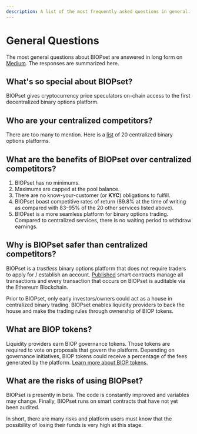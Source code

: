 ```yaml
---
description: A list of the most frequently asked questions in general.
---
```


# General Questions

The most general questions about BIOPset are answered in long form on [Medium](https://medium.com/biopset/biopbet-101-1647801107c4). The responses are summarized here.

## What's so special about BIOPset?

BIOPset gives cryptocurrency price speculators on-chain access to the first decentralized binary options platform.

## Who are your centralized competitors?

There are too many to mention. Here is a [list](https://evokefinance.com/best-binary-options-brokers/) of 20 centralized binary options platforms.

## What are the benefits of BIOPset over centralized competitors?

1. BIOPset has no minimums. 
2. Maximums are capped at the pool balance. 
3. There are no know-your-customer \(or **KYC**\) obligations to fulfill. 
4. BIOPset boast competitive  rates of return \(89.8% at the time of writing as compared with 83–95% of the 20 other services listed above\).
5. BIOPset is a more seamless platform for binary options trading. Compared to centralized services, there is no waiting period to withdraw earnings.

## Why is BIOPset safer than centralized competitors?

BIOPset is a _trustless_ binary options platform that does not require traders to apply for / establish an account. [Published](https://github.com/shalaquiana/BIOPv1-Contracts/tree/main/contracts) smart contracts manage all transactions and every transaction that occurs on BIOPset is auditable via the Ethereum Blockchain.

Prior to BIOPset, only early investors/owners could act as a house in centralized binary trading. BIOPset enables liquidity providers to back the house and make the trading rules through ownership of BIOP tokens.

## What are BIOP tokens?

Liquidity providers earn BIOP governance tokens. Those tokens are required to vote on proposals that govern the platform. Depending on governance initiatives, BIOP tokens could receive a percentage of the fees generated by the platform. [Learn more about BIOP tokens.](https://medium.com/biopset/whats-up-with-that-biop-token-554773eec46b)

## What are the risks of using BIOPset?

BIOPset is presently in beta. The code is constantly improved and variables may change. Finally, BIOPset runs on smart contracts that have not yet been audited.

In short, there are many risks and platform users must know that the possibility of losing their funds is very high at this stage.

